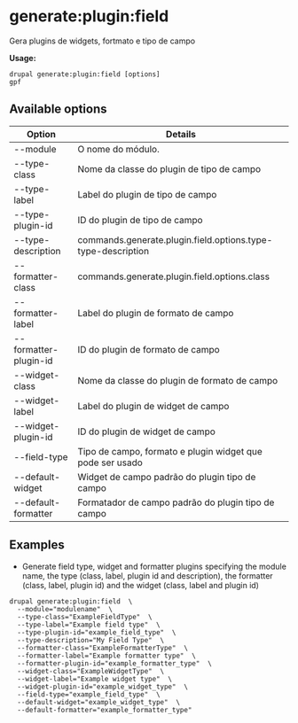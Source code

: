 # generate:plugin:field
Gera plugins de widgets, fortmato e tipo de campo

**Usage:**
```
drupal generate:plugin:field [options]
gpf
```

## Available options
Option | Details
-------|-------------
--module | O nome do módulo.
--type-class | Nome da classe do plugin de tipo de campo
--type-label | Label do plugin de tipo de campo
--type-plugin-id | ID do plugin de tipo de campo
--type-description | commands.generate.plugin.field.options.type-type-description
--formatter-class | commands.generate.plugin.field.options.class
--formatter-label | Label do plugin de formato de campo
--formatter-plugin-id | ID do plugin de formato de campo
--widget-class | Nome da classe do plugin de formato de campo
--widget-label | Label do plugin de widget de campo
--widget-plugin-id | ID do plugin de widget de campo
--field-type | Tipo de campo, formato e plugin widget que pode ser usado
--default-widget | Widget de campo padrão do plugin tipo de campo
--default-formatter | Formatador de campo padrão do plugin tipo de campo

## Examples
* Generate field type, widget and formatter plugins specifying the module name, the type (class, label, plugin id and description), the formatter (class, label, plugin id) and the widget (class, label and plugin id)
```
drupal generate:plugin:field  \
  --module="modulename"  \
  --type-class="ExampleFieldType"  \
  --type-label="Example field type"  \
  --type-plugin-id="example_field_type"  \
  --type-description="My Field Type"  \
  --formatter-class="ExampleFormatterType"  \
  --formatter-label="Example formatter type"  \
  --formatter-plugin-id="example_formatter_type"  \
  --widget-class="ExampleWidgetType"  \
  --widget-label="Example widget type"  \
  --widget-plugin-id="example_widget_type"  \
  --field-type="example_field_type"  \
  --default-widget="example_widget_type"  \
  --default-formatter="example_formatter_type"
```
